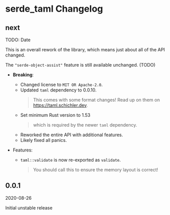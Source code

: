 # serde_taml Changelog

<!-- markdownlint-disable no-trailing-punctuation -->

## next

TODO: Date

This is an overall rework of the library, which means just about all of the API changed.

The `"serde-object-assist"` feature is still available unchanged. (TODO)

- **Breaking**:
  - Changed license to `MIT OR Apache-2.0`.
  - Updated `taml` dependency to 0.0.10.
    > This comes with some format changes!
    > Read up on them on <https://taml.schichler.dev>.
  - Set minimum Rust version to 1.53
    > which is required by the newer `taml` dependency.
  - Reworked the entire API with additional features.
  - Likely fixed all panics.

- Features:
  - `taml::validate` is now re-exported as `validate`.
    > You should call this to ensure the memory layout is correct!

## 0.0.1

2020-08-26

Initial unstable release

